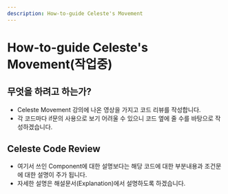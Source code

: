 ```yaml
---
description: How-to-guide Celeste's Movement
---
```


# How-to-guide Celeste's Movement\(작업중\)

## 무엇을 하려고 하는가?

* Celeste Movement 강의에 나온 영상을 가지고 코드 리뷰를 작성합니다.
* 각 코드마다 if문의 사용으로 보기 어려울 수 있으니 코드 옆에 줄 수를 바탕으로 작성하겠습니다.

## Celeste Code Review

* 여기서 쓰인 Component에 대한 설명보다는 해당 코드에 대한 부분내용과 조건문에 대한 설명이 주가 됩니다.
* 자세한 설명은 해설문서\(Explanation\)에서 설명하도록 하겠습니다.

```text

```



